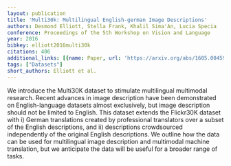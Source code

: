 ```yaml
---
layout: publication
title: 'Multi30k: Multilingual English-german Image Descriptions'
authors: Desmond Elliott, Stella Frank, Khalil Sima'An, Lucia Specia
conference: Proceedings of the 5th Workshop on Vision and Language
year: 2016
bibkey: elliott2016multi30k
citations: 406
additional_links: [{name: Paper, url: 'https://arxiv.org/abs/1605.00459'}]
tags: ["Datasets"]
short_authors: Elliott et al.
---
```

We introduce the Multi30K dataset to stimulate multilingual multimodal
research. Recent advances in image description have been demonstrated on
English-language datasets almost exclusively, but image description should not
be limited to English. This dataset extends the Flickr30K dataset with i)
German translations created by professional translators over a subset of the
English descriptions, and ii) descriptions crowdsourced independently of the
original English descriptions. We outline how the data can be used for
multilingual image description and multimodal machine translation, but we
anticipate the data will be useful for a broader range of tasks.